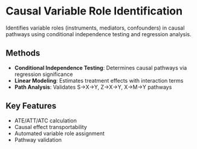 # Causal Variable Role Identification

Identifies variable roles (instruments, mediators, confounders) in causal pathways using conditional independence testing and regression analysis.

## Methods
- **Conditional Independence Testing**: Determines causal pathways via regression significance
- **Linear Modeling**: Estimates treatment effects with interaction terms  
- **Path Analysis**: Validates S→X→Y, Z→X→Y, X→M→Y pathways

## Key Features
- ATE/ATT/ATC calculation
- Causal effect transportability
- Automated variable role assignment
- Pathway validation
